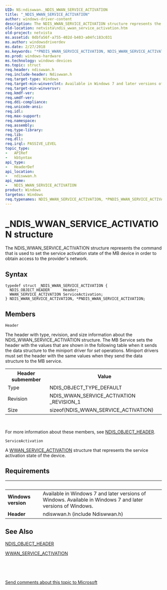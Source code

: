 ```yaml
---
UID: NS:ndiswwan._NDIS_WWAN_SERVICE_ACTIVATION
title: "_NDIS_WWAN_SERVICE_ACTIVATION"
author: windows-driver-content
description: The NDIS_WWAN_SERVICE_ACTIVATION structure represents the command that is used to set the service activation state of the MB device in order to obtain access to the provider's network.
old-location: netvista\ndis_wwan_service_activation.htm
old-project: netvista
ms.assetid: 0dbfa56f-a755-402d-b403-a04fc183c031
ms.author: windowsdriverdev
ms.date: 2/27/2018
ms.keywords: "*PNDIS_WWAN_SERVICE_ACTIVATION, NDIS_WWAN_SERVICE_ACTIVATION, NDIS_WWAN_SERVICE_ACTIVATION structure [Network Drivers Starting with Windows Vista], PNDIS_WWAN_SERVICE_ACTIVATION, PNDIS_WWAN_SERVICE_ACTIVATION structure pointer [Network Drivers Starting with Windows Vista], WwanRef_78a89315-d2f0-460f-9c8b-b6bf92d3b267.xml, _NDIS_WWAN_SERVICE_ACTIVATION, ndiswwan/NDIS_WWAN_SERVICE_ACTIVATION, ndiswwan/PNDIS_WWAN_SERVICE_ACTIVATION, netvista.ndis_wwan_service_activation"
ms.prod: windows-hardware
ms.technology: windows-devices
ms.topic: struct
req.header: ndiswwan.h
req.include-header: Ndiswwan.h
req.target-type: Windows
req.target-min-winverclnt: Available in Windows 7 and later versions of Windows.
req.target-min-winversvr: 
req.kmdf-ver: 
req.umdf-ver: 
req.ddi-compliance: 
req.unicode-ansi: 
req.idl: 
req.max-support: 
req.namespace: 
req.assembly: 
req.type-library: 
req.lib: 
req.dll: 
req.irql: PASSIVE_LEVEL
topic_type:
-	APIRef
-	kbSyntax
api_type:
-	HeaderDef
api_location:
-	ndiswwan.h
api_name:
-	NDIS_WWAN_SERVICE_ACTIVATION
product: Windows
targetos: Windows
req.typenames: NDIS_WWAN_SERVICE_ACTIVATION, *PNDIS_WWAN_SERVICE_ACTIVATION
---
```


# _NDIS_WWAN_SERVICE_ACTIVATION structure
The NDIS_WWAN_SERVICE_ACTIVATION structure represents the command that is used to set the service
  activation state of the MB device in order to obtain access to the provider's network.

## Syntax
````
typedef struct _NDIS_WWAN_SERVICE_ACTIVATION {
  NDIS_OBJECT_HEADER      Header;
  WWAN_SERVICE_ACTIVATION ServiceActivation;
} NDIS_WWAN_SERVICE_ACTIVATION, *PNDIS_WWAN_SERVICE_ACTIVATION;
````

## Members


`Header`

The header with type, revision, and size information about the NDIS_WWAN_SERVICE_ACTIVATION
     structure. The MB Service sets the header with the values that are shown in the following table when it
     sends the data structure to the miniport driver for 
     <i>set</i> operations. Miniport drivers must set the header with the same values when they send the data
     structure to the MB service.
     

<table>
<tr>
<th>Header submember</th>
<th>Value</th>
</tr>
<tr>
<td>
Type

</td>
<td>
NDIS_OBJECT_TYPE_DEFAULT

</td>
</tr>
<tr>
<td>
Revision

</td>
<td>
NDIS_WWAN_SERVICE_ACTIVATION _REVISION_1

</td>
</tr>
<tr>
<td>
Size

</td>
<td>
sizeof(NDIS_WWAN_SERVICE_ACTIVATION)

</td>
</tr>
</table>
 

For more information about these members, see 
     <a href="..\ntddndis\ns-ntddndis-_ndis_object_header.md">NDIS_OBJECT_HEADER</a>.

`ServiceActivation`

A 
     <a href="..\wwan\ns-wwan-_wwan_service_activation.md">WWAN_SERVICE_ACTIVATION</a> structure
     that represents the service activation state of the device.


## Requirements
| &nbsp; | &nbsp; |
| ---- |:---- |
| **Windows version** | Available in Windows 7 and later versions of Windows. Available in Windows 7 and later versions of Windows. |
| **Header** | ndiswwan.h (include Ndiswwan.h) |

## See Also

<a href="..\ntddndis\ns-ntddndis-_ndis_object_header.md">NDIS_OBJECT_HEADER</a>



<a href="..\wwan\ns-wwan-_wwan_service_activation.md">WWAN_SERVICE_ACTIVATION</a>



 

 

<a href="mailto:wsddocfb@microsoft.com?subject=Documentation%20feedback [netvista\netvista]:%20NDIS_WWAN_SERVICE_ACTIVATION structure%20 RELEASE:%20(2/27/2018)&amp;body=%0A%0APRIVACY STATEMENT%0A%0AWe use your feedback to improve the documentation. We don't use your email address for any other purpose, and we'll remove your email address from our system after the issue that you're reporting is fixed. While we're working to fix this issue, we might send you an email message to ask for more info. Later, we might also send you an email message to let you know that we've addressed your feedback.%0A%0AFor more info about Microsoft's privacy policy, see http://privacy.microsoft.com/en-us/default.aspx." title="Send comments about this topic to Microsoft">Send comments about this topic to Microsoft</a>